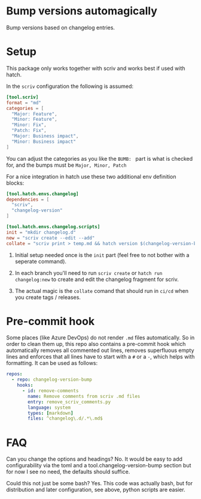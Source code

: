 # Bump versions automagically
Bump versions based on changelog entries.

# Setup
This package only works together with scriv and works best if used with hatch.

In the `scriv` configuration the following is assumed:
```toml
[tool.scriv]
format = "md"
categories = [
  "Major: Feature",
  "Minor: Feature",
  "Minor: Fix", 
  "Patch: Fix", 
  "Major: Business impact",
  "Minor: Business impact"
]
```
You can adjust the categories as you like the `BUMB: ` part is what is checked for, and the bumps must be `Major, Minor, Patch`


For a nice integration in hatch use these two additional env definition blocks:
```toml
[tool.hatch.envs.changelog]
dependencies = [
  "scriv",
  "changelog-version"
]

[tool.hatch.envs.changelog.scripts]
init = "mkdir changelog.d"
new = "scriv create --edit --add"
collate = "scriv print > temp.md && hatch version $(changelog-version-bump)  && scriv collect"
```
1) Initial setup needed once is the `init` part (feel free to not bother with a seperate command).

2) In each branch you'll need to run `scriv create` or `hatch run changelog:new` to create and edit the changelog fragment for scriv.

3) The actual magic is the `collate` comand that should run in `ci/cd` when you create tags / releases.

# Pre-commit hook

Some places (like Azure DevOps) do not render `.md` files automatically. So in order to clean them up, this repo also contains a pre-commit hook which automatically removes all commented out lines, removes superfluous empty lines and enforces that all lines have to start with a `#` or a `-`, which helps with formatting. It can be used as follows:

```yaml
repos:
  - repo: changelog-version-bump
    hooks:
      - id: remove-comments
        name: Remove comments from scriv .md files
        entry: remove_scriv_comments.py
        language: system
        types: [markdown]
        files: ^changelog\.d/.*\.md$

```

# FAQ
Can you change the options and headings?
No. It would be easy to add configurability via the toml and a tool.changelog-version-bump section but for now I see no need, the defaults should suffice.

Could this not just be some bash?
Yes. This code was actually bash, but for distribution and later configuration, see above, python scripts are easier.

